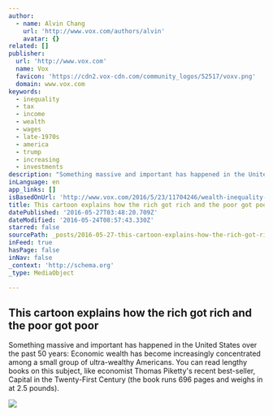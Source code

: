```yaml
---
author:
  - name: Alvin Chang
    url: 'http://www.vox.com/authors/alvin'
    avatar: {}
related: []
publisher:
  url: 'http://www.vox.com'
  name: Vox
  favicon: 'https://cdn2.vox-cdn.com/community_logos/52517/voxv.png'
  domain: www.vox.com
keywords:
  - inequality
  - tax
  - income
  - wealth
  - wages
  - late-1970s
  - america
  - trump
  - increasing
  - investments
description: "Something massive and important has happened in the United States over the past 50 years: Economic wealth has become increasingly concentrated among a small group of ultra-wealthy Americans. You can read lengthy books on this subject, like economist Thomas Piketty's recent best-seller, Capital in the Twenty-First Century (the book runs 696 pages and weighs in at 2.5 pounds)."
inLanguage: en
app_links: []
isBasedOnUrl: 'http://www.vox.com/2016/5/23/11704246/wealth-inequality-cartoon'
title: This cartoon explains how the rich got rich and the poor got poor
datePublished: '2016-05-27T03:48:20.709Z'
dateModified: '2016-05-24T08:57:43.330Z'
starred: false
sourcePath: _posts/2016-05-27-this-cartoon-explains-how-the-rich-got-rich-and-the-poor-got.md
inFeed: true
hasPage: false
inNav: false
_context: 'http://schema.org'
_type: MediaObject

---
```

<article style=""><h1>This cartoon explains how the rich got rich and the poor got poor</h1><p>Something massive and important has happened in the United States over the past 50 years: Economic wealth has become increasingly concentrated among a small group of ultra-wealthy Americans. You can read lengthy books on this subject, like economist Thomas Piketty's recent best-seller, Capital in the Twenty-First Century (the book runs 696 pages and weighs in at 2.5 pounds).</p><img src="https://cdn3.vox-cdn.com/thumbor/hxr7gdffHR8MCXzQzZXg_OijH4k=/cdn0.vox-cdn.com/uploads/chorus_asset/file/6524047/3.0.png" /></article>